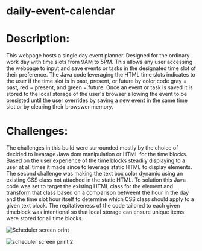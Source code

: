 # daily-event-calendar

# Description:

This webpage hosts a single day event planner. Designed for the ordinary work day with time slots from 9AM to 5PM. This allows any user accessing the webpage to input and save events or tasks in the designated time slot of their preference. The Java code leveraging the HTML time slots indicates to the user if the time slot is in past, present, or future by color code gray = past, red = present, and green = future. Once an event or task is saved it is stored to the local storage of the user's browser allowing the event to be presisted until the user overrides by saving a new event in the same time slot or by clearing their browswer memory.

# Challenges:

The challenges in this build were surrounded mostly by the choice of decided to levarage Java dom manipulation or HTML for the time blocks. Based on the user experience of the time blocks steadily displaying to a user at all times it made since to leverage static HTML to display elements. The second challenge was making the text box color dynamic using an existing CSS class not attached in the static HTML. To solution this Java code was set to target the existing HTML class for the element and transform that class based on a comparison betweent the hour in the day and the time slot hour itself to determine which CSS class should apply to a given text block. The repitativeness of the code tailored to each given timeblock was intentional so that local storage can ensure unique items were stored for all time blocks.

![Scheduler screen print](https://user-images.githubusercontent.com/69283624/97114787-3c83db80-16b8-11eb-9fd5-3c42c2c29b0a.PNG)

![scheduler screen print 2](https://user-images.githubusercontent.com/69283624/97114789-3f7ecc00-16b8-11eb-8e3d-3c28ba626331.PNG)
